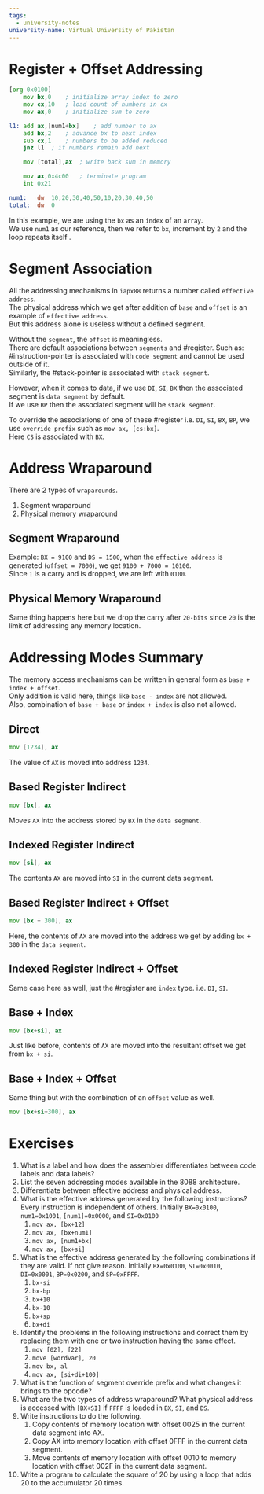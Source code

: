 ```yaml
---
tags:
  - university-notes
university-name: Virtual University of Pakistan
---
```


# Register + Offset Addressing

```asm
[org 0x0100]
	mov	bx,0	; initialize array index to zero
	mov	cx,10	; load count of numbers in cx
	mov	ax,0	; initialize sum to zero

l1:	add	ax,[num1+bx]	; add number to ax
	add	bx,2	; advance bx to next index
	sub	cx,1	; numbers to be added reduced
	jnz	l1	; if numbers remain add next

	mov	[total],ax	; write back sum in memory

	mov	ax,0x4c00	; terminate program
	int	0x21

num1:	dw	10,20,30,40,50,10,20,30,40,50
total:	dw	0

```

In this example, we are using the `bx` as an `index` of an `array`.  
We use `num1` as our reference, then we refer to `bx`, increment by `2` and the loop repeats itself .

# Segment Association
All the addressing mechanisms in `iapx88` returns a number called `effective address`.  
The physical address which we get after addition of `base` and `offset` is an example of `effective address`.  
But this address alone is useless without a defined segment.

Without the `segment`, the `offset` is meaningless.  
There are default associations between `segments` and #register. Such as:  
#instruction-pointer is associated with `code segment` and cannot be used outside of it.  
Similarly, the #stack-pointer is associated with `stack segment`.

However, when it comes to data, if we use `DI`, `SI`, `BX` then the associated segment is `data segment` by default.  
If we use `BP` then the associated segment will be `stack segment`.

To override the associations of one of these #register i.e. `DI`, `SI`, `BX`, `BP`, we use `override prefix` such as `mov ax, [cs:bx]`.  
Here `CS` is associated with `BX`.

# Address Wraparound
There are 2 types of `wraparounds`.
1. Segment wraparound
2. Physical memory wraparound

## Segment Wraparound
Example: `BX = 9100` and `DS = 1500`, when the `effective address` is generated (`offset = 7000`), we get `9100 + 7000 = 10100`.  
Since `1` is a carry and is dropped, we are left with `0100`.

## Physical Memory Wraparound
Same thing happens here but we drop the carry after `20-bits` since `20` is the limit of addressing any memory location.

# Addressing Modes Summary
The memory access mechanisms can be written in general form as `base + index + offset`.  
Only addition is valid here, things like `base - index` are not allowed.  
Also, combination of `base + base` or `index + index` is also not allowed.

## Direct

```asm
mov [1234], ax
```

The value of `AX` is moved into address `1234`.

## Based Register Indirect

```asm
mov [bx], ax
```

Moves `AX` into the address stored by `BX` in the `data segment`.

## Indexed Register Indirect

```asm
mov [si], ax
```

The contents `AX` are moved into `SI` in the current data segment.

## Based Register Indirect + Offset

```asm
mov [bx + 300], ax
```

Here, the contents of `AX` are moved into the address we get by adding `bx + 300` in the `data segment`.

## Indexed Register Indirect + Offset
Same case here as well, just the #register are `index` type. i.e. `DI`, `SI`.

## Base + Index

```asm
mov [bx+si], ax
```

Just like before, contents of `AX` are moved into the resultant offset we get from `bx + si`.

## Base + Index + Offset
Same thing but with the combination of an `offset` value as well.

```asm
mov [bx+si+300], ax
```

# Exercises
1. What is a label and how does the assembler differentiates between code labels and data labels?
2. List the seven addressing modes available in the 8088 architecture.
3. Differentiate between effective address and physical address.
4. What is the effective address generated by the following instructions? Every instruction is independent of others. Initially `BX=0x0100`, `num1=0x1001`, `[num1]=0x0000`, and `SI=0x0100`
	1. `mov ax, [bx+12]`
	2. `mov ax, [bx+num1]`
	3. `mov ax, [num1+bx]`
	4. `mov ax, [bx+si]`
5. What is the effective address generated by the following combinations if they are valid. If not give reason. Initially `BX=0x0100`, `SI=0x0010`, `DI=0x0001`, `BP=0x0200`, and `SP=0xFFFF`.
	1. `bx-si`
	2. `bx-bp`
	3. `bx+10`
	4. `bx-10`
	5. `bx+sp`
	6. `bx+di`
6. Identify the problems in the following instructions and correct them by replacing them with one or two instruction having the same effect.
	1. `mov [02], [22]`
	2. `move [wordvar], 20`
	3. `mov bx, al`
	4. `mov ax, [si+di+100]`
7. What is the function of segment override prefix and what changes it brings to the opcode?
8. What are the two types of address wraparound? What physical address is accessed with `[BX+SI]` if `FFFF` is loaded in `BX`, `SI`, and `DS`.
9. Write instructions to do the following.
	1. Copy contents of memory location with offset 0025 in the current data segment into AX.
	2. Copy AX into memory location with offset 0FFF in the current data segment.
	3. Move contents of memory location with offset 0010 to memory location with offset 002F in the current data segment.
10. Write a program to calculate the square of 20 by using a loop that adds 20 to the accumulator 20 times.
